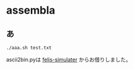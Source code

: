 # assembla

## あ
``./aaa.sh
test.txt``

ascii2bin.pyは
[felis-simulater](https://github.com/ordovicia/felis-simulator)
からお借りしました。
